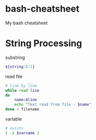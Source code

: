 bash-cheatsheet
===============

My bash cheatsheet


# String Processing

substring
```bash
${string:0:1}
```

read file
```bash
# line by line
while read line
do
    name=$line
    echo "Text read from file - $name"
done < filename
```


variable
```bash
# exists
[ -z $varname ]  
```
